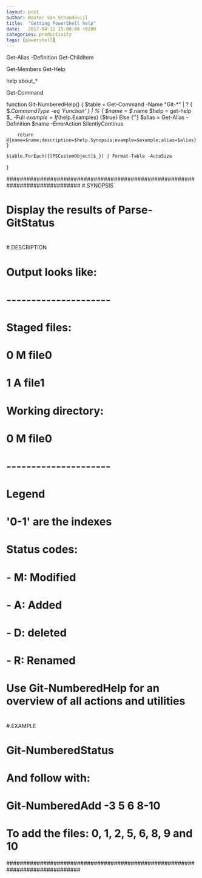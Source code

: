 ```yaml
---
layout: post
author: Wouter Van Schandevijl
title:  "Getting PowerShell help"
date:   2017-04-12 15:00:00 +0200
categories: productivity
tags: [powershell]
---
```


Get-Alias -Definition Get-ChildItem

Get-Members
Get-Help

help about_*

<!--more-->

Get-Command




function Git-NumberedHelp() {
    $table = Get-Command -Name "Git-*" | ? { $_.CommandType -eq 'Function' } | % {
        $name = $_.name
        $help = get-help $_ -Full
        $example = If ($help.Examples) {$true} Else {''}
        $alias = Get-Alias -Definition $name -ErrorAction SilentlyContinue

        return @{name=$name;description=$help.Synopsis;example=$example;alias=$alias}
    }

    $table.ForEach({[PSCustomObject]$_}) | Format-Table -AutoSize
}


##############################################################################
#.SYNOPSIS
# Display the results of Parse-GitStatus
#
#.DESCRIPTION
# Output looks like:
# ---------------------
# Staged files:
#   0  M file0
#   1  A file1
#
# Working directory:
#   0  M file0
# ---------------------
#
# Legend
# '0-1' are the indexes
# Status codes:
# - M: Modified
# - A: Added
# - D: deleted
# - R: Renamed
#
# Use Git-NumberedHelp for an overview of all actions and utilities
#
#.EXAMPLE
# Git-NumberedStatus
#
# And follow with:
# Git-NumberedAdd -3 5 6 8-10
# To add the files: 0, 1, 2, 5, 6, 8, 9 and 10
##############################################################################
